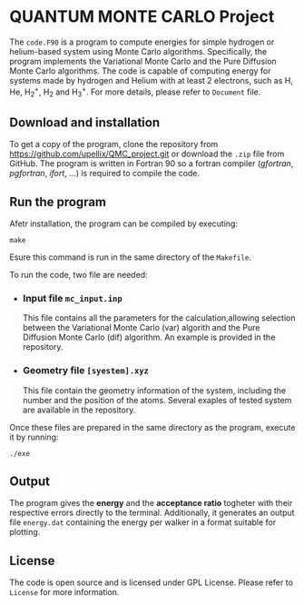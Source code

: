 # QUANTUM MONTE CARLO Project

The ```code.F90``` is a program to compute energies for simple hydrogen or helium-based system using Monte Carlo algorithms. Specifically, the program implements the Variational Monte Carlo and the Pure Diffusion Monte Carlo algorithms.
The code is capable of computing energy for systems made by hydrogen and Helium with at least 2 electrons, such as H, He, H<sub>2</sub><sup>+</sup>, H<sub>2</sub> and H<sub>3</sub><sup>+</sup>.
For more details, please refer to ```Document``` file.

## Download and installation
To get a copy of the program, clone the repository from <https://github.com/upellix/QMC_project.git> or download the ```.zip``` file from GitHub.
The program is written in Fortran 90 so a fortran compiler (*gfortran*, *pgfortran*, *ifort*, ...) is required to compile the code.

## Run the program  
Afetr installation, the program can be compiled by executing:
```
make
```
Esure this command is run in the same directory of the ```Makefile```.

To run the code, two file are needed:
- ### Input file ```mc_input.inp```
  This file contains all the parameters for the calculation,allowing selection between 
the Variational Monte Carlo (var) algorith and the Pure Diffusion Monte Carlo (dif) 
algorithm. An example is provided in the repository.
- ### Geometry file ```[syestem].xyz```
  This file contain the geometry information of the system, including the number and the position of the atoms. Several exaples of tested system are available in the repository.

Once these files are prepared in the same directory as the program, execute it by running:
```
./exe
```

## Output
The program gives the **energy** and the **acceptance ratio** togheter with their respective errors directly to the terminal.
Additionally, it generates an output file ```energy.dat``` containing the energy per walker in a format suitable for plotting.

## License
The code is open source and is licensed under GPL License. Please refer to ```License``` for more information.
